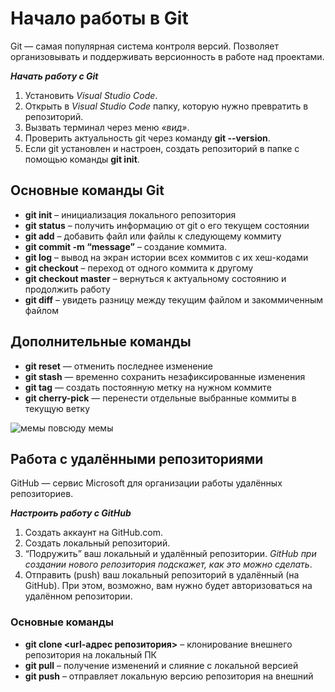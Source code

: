 # Начало работы в Git

Git — самая популярная система контроля версий. Позволяет организовывать и поддерживать версионность в работе над проектами.

_**Начать работу с Git**_

1. Установить *Visual Studio Code*.
2. Открыть в *Visual Studio Code* папку, которую нужно превратить в репозиторий.
3. Вызвать терминал через меню *«вид»*.
4. Проверить актуальность git через команду **git --version**.
5. Если git установлен и настроен, создать репозиторий в папке с помощью команды **git init**.

## Основные команды Git

+ **git init** – инициализация локального репозитория
+ **git status** – получить информацию от git о его текущем состоянии
+ **git add** – добавить файл или файлы к следующему коммиту
+ **git commit -m “message”** – создание коммита.
+ **git log** – вывод на экран истории всех коммитов с их хеш-кодами
+ **git checkout** – переход от одного коммита к другому
+ **git checkout master** – вернуться к актуальному состоянию и продолжить работу
+ **git diff** – увидеть разницу между текущим файлом и закоммиченным файлом

## Дополнительные команды

+ **git reset** — отменить последнее изменение
+ **git stash** — временно сохранить незафиксированные изменения
+ **git tag** — создать постоянную метку на нужном коммите
+ **git cherry-pick** — перенести отдельные выбранные коммиты в текущую ветку

![мемы повсюду мемы](ya-tvoi-dom-truba-shatal_5898595_orig_.jpeg)

## Работа с удалёнными репозиториями

GitHub — сервис Microsoft для организации работы удалённых репозиториев.

_**Настроить работу с GitHub**_

1. Создать аккаунт на GitHub.com.
2. Создать локальный репозиторий.
3. “Подружить” ваш локальный и удалённый репозитории.
*GitHub при создании нового репозитория подскажет, как это можно сделать*.
4. Отправить (push) ваш локальный репозиторий в удалённый (на GitHub). При этом, возможно, вам нужно будет авторизоваться на удалённом репозитории.

### Основные команды

+ **git clone <url-адрес репозитория>** – клонирование внешнего репозитория на  локальный ПК
+ **git pull** – получение изменений и слияние с локальной версией
+ **git push** – отправляет локальную версию репозитория на внешний
